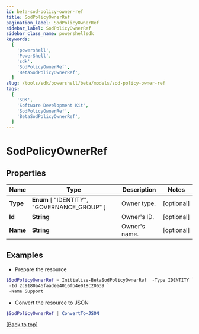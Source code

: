```yaml
---
id: beta-sod-policy-owner-ref
title: SodPolicyOwnerRef
pagination_label: SodPolicyOwnerRef
sidebar_label: SodPolicyOwnerRef
sidebar_class_name: powershellsdk
keywords:
  [
    'powershell',
    'PowerShell',
    'sdk',
    'SodPolicyOwnerRef',
    'BetaSodPolicyOwnerRef',
  ]
slug: /tools/sdk/powershell/beta/models/sod-policy-owner-ref
tags:
  [
    'SDK',
    'Software Development Kit',
    'SodPolicyOwnerRef',
    'BetaSodPolicyOwnerRef',
  ]
---
```


# SodPolicyOwnerRef

## Properties

| Name | Type | Description | Notes |
| --- | --- | --- | --- |
| **Type** | **Enum** [ "IDENTITY", "GOVERNANCE_GROUP" ] | Owner type. | [optional] |
| **Id** | **String** | Owner's ID. | [optional] |
| **Name** | **String** | Owner's name. | [optional] |

## Examples

- Prepare the resource

```powershell
$SodPolicyOwnerRef = Initialize-BetaSodPolicyOwnerRef  -Type IDENTITY `
 -Id 2c9180a46faadee4016fb4e018c20639 `
 -Name Support
```

- Convert the resource to JSON

```powershell
$SodPolicyOwnerRef | ConvertTo-JSON
```

[[Back to top]](#)
